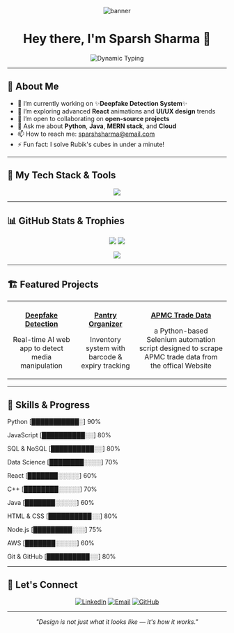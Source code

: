 <!-- Banner -->
<p align="center">
  <img src="https://github.com/sparsh-sharma/sparsh-sharma/blob/main/assets/banner.gif" alt="banner" />
</p>

<h1 align="center">Hey there, I'm Sparsh Sharma 👋</h1>

<p align="center">
  <img src="https://readme-typing-svg.herokuapp.com?font=Fira+Code&size=24&duration=2500&pause=1000&color=00A8E8&center=true&vCenter=true&width=550&lines=Building+Elegant+Solutions;Coding+with+Passion;Designing+with+Style" alt="Dynamic Typing" />
</p>

---

## 🌟 About Me

- 🔭 I’m currently working on ✨**Deepfake Detection System**✨
- 🌱 I’m exploring advanced **React** animations and **UI/UX design** trends
- 👯 I’m open to collaborating on **open-source projects**
- 💬 Ask me about **Python**, **Java**, **MERN stack**, and **Cloud**
- 📫 How to reach me: sparshsharma@email.com
- ⚡ Fun fact: I solve Rubik's cubes in under a minute!

---

## 🧰 My Tech Stack & Tools

<div align="center">
  <img src="https://skillicons.dev/icons?i=python,cpp,java,js,html,css,nodejs,express,mongodb,react,git,github,linux,vscode,figma,aws" />
</div>

---

## 📊 GitHub Stats & Trophies

<div align="center">
  <!-- Stats Card -->
  <img src="https://github-readme-stats.vercel.app/api?username=sparsh-sharma&show_icons=true&theme=radical&layout=compact&hide_border=true&count_private=true" />
  <!-- Top Langs -->
  <img src="https://github-readme-stats.vercel.app/api/top-langs/?username=sparsh-sharma&layout=compact&theme=radical&hide_border=true" />
</div>

<p align="center">
  <!-- Trophies -->
  <img src="https://github-profile-trophy.vercel.app/?username=sparsh-sharma&theme=onedark&no-frame=true&column=4&margin-w=10&margin-h=10" />
</p>

---

## 🏗️ Featured Projects

<div align="center">
<table>
  <tr>
    <td align="center"><a href="https://github.com/sparsh-sharma/deepfake-detection">
      <br /><strong>Deepfake Detection</strong></a>
      <p>Real-time AI web app to detect media manipulation</p>
    </td>
    <td align="center"><a href="https://github.com/sparsh-sharma/pantry-organizer">
      <br /><strong>Pantry Organizer</strong></a>
      <p>Inventory system with barcode & expiry tracking</p>
    </td>
    <td align="center"><a href="https://github.com/sparsh-sharma/news-weather-tracker">
      <br /><strong>APMC Trade Data</strong></a>
      <p> a Python-based Selenium automation script designed to scrape APMC trade data from the offical Website</p>
    </td>
  </tr>
</table>
</div>

---

## 🔮 Skills & Progress

<p>Python         [███████████░] 90%</p>
<p>JavaScript     [██████████░░] 80%</p>
<p>SQL & NoSQL    [██████████░░] 80%</p>
<p>Data Science   [████████░░░░] 70%</p>
<p>React          [███████░░░░░] 60%</p>
<p>C++            [████████░░░░░] 70%</p>
<p>Java           [███████░░░░░] 60%</p>
<p>HTML & CSS     [██████████░░] 80%</p>
<p>Node.js        [█████████░░░] 75%</p>
<p>AWS            [███████░░░░░] 60%</p>
<p>Git & GitHub   [██████████░░] 80%</p>

---

## 🔗 Let's Connect

<p align="center">
  <a href="https://www.linkedin.com/in/sparsh08/"><img src="https://img.shields.io/badge/LinkedIn-0A66C2?style=for-the-badge&logo=linkedin" alt="LinkedIn" /></a>
  <a href="mailto:sparshsharma@email.com"><img src="https://img.shields.io/badge/Email-D14836?style=for-the-badge&logo=gmail" alt="Email" /></a>
  <a href="https://github.com/sparsh-sharma-08"><img src="https://img.shields.io/badge/GitHub-181717?style=for-the-badge&logo=github" alt="GitHub" /></a>
</p>

---

<p align="center"><em>"Design is not just what it looks like — it's how it works."</em></p>

